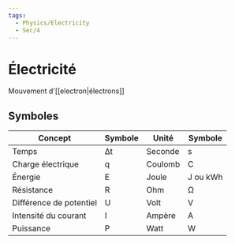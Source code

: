 ```yaml
---
tags:
  - Physics/Electricity
  - Sec/4
---
```


# Électricité

Mouvement d'[[electron|électrons]]

## Symboles

| Concept                 | Symbole | Unité   | Symbole  |
| ----------------------- | ------- | ------- | -------- |
| Temps                   | ∆t      | Seconde | s        |
| Charge électrique       | q       | Coulomb | C        |
| Énergie                 | E       | Joule   | J ou kWh |
| Résistance              | R       | Ohm     | Ω        |
| Différence de potentiel | U       | Volt    | V        |
| Intensité du courant    | I       | Ampère  | A        |
| Puissance               | P       | Watt    | W        |